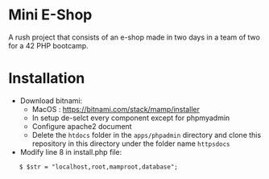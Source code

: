 # Mini E-Shop 
A rush project that consists of an e-shop made in two days in a team of two for a 42 PHP bootcamp.

# Installation
 - Download bitnami: 
    - MacOS : https://bitnami.com/stack/mamp/installer
    - In setup de-selct every component except for phpmyadmin
    - Configure apache2 document
    - Delete the `htdocs` folder in the `apps/phpadmin` directory and clone this repository in this directory under the folder name `httpsdocs` 
 - Modify line 8 in install.php file:
 ```
    $ $str = "localhost,root,mamproot,database";
 ```
